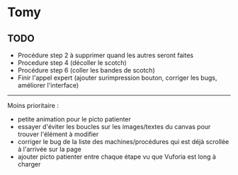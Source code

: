 Tomy
=========

## TODO

- Procédure step 2 à supprimer quand les autres seront faites
- Procedure step 4 (décoller le scotch)
- Procédure step 6 (coller les bandes de scotch)
- Finir l'appel expert (ajouter surimpression bouton, corriger les bugs, améliorer l'interface)

------

Moins prioritaire :

- petite animation pour le picto patienter
- essayer d'éviter les boucles sur les images/textes du canvas pour trouver l'élément à modifier
- corriger le bug de la liste des machines/procédures qui est déjà scrollée à l'arrivée sur la page
- ajouter picto patienter entre chaque étape vu que Vuforia est long à charger


